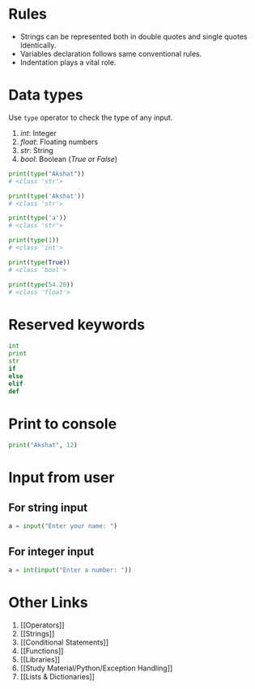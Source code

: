 
# Rules

- Strings can be represented both in double quotes and single quotes identically.
- Variables declaration follows same conventional rules.
- Indentation plays a vital role.

# Data types

Use `type` operator to check the type of any input.
1. $int$: Integer
2. $float$: Floating numbers
3. $str$: String
4. $bool$: Boolean ($True$ or $False$)

```python
print(type("Akshat"))
# <class 'str'> 

print(type('Akshat'))
# <class 'str'>

print(type('a'))
# <class 'str'>

print(type(1))
# <class 'int'>

print(type(True))
# <class 'bool'>

print(type(54.20))
# <class 'float'>
```
# Reserved keywords

```python
int
print
str
if
else
elif
def
```
# Print to console

```python
print("Akshat", 12)
```

# Input from user

## For string input

```python
a = input("Enter your name: ")
```

## For integer input

```python
a = int(input("Enter a number: "))
```
# Other Links
1. [[Operators]]
2. [[Strings]]
3. [[Conditional Statements]]
4. [[Functions]]
5. [[Libraries]]
6. [[Study Material/Python/Exception Handling]]
7. [[Lists & Dictionaries]]
